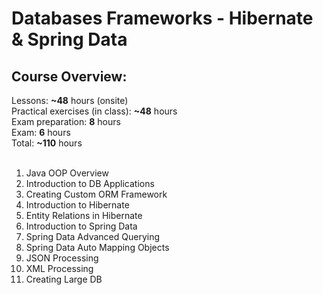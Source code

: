 # Databases Frameworks - Hibernate & Spring Data <br>
<h2>Course Overview:</h2>
Lessons: <b>~48</b> hours (onsite)<br>
Practical exercises (in class): <b>~48</b> hours<br>
Exam preparation: <b>8</b> hours<br>
Exam: <b>6</b> hours<br>
Total: <b>~110</b> hours<br>
<br>

1.  Java OOP Overview<br>
2.  Introduction to DB Applications<br>
3.  Creating Custom ORM Framework<br>
4.  Introduction to Hibernate<br>
5.  Entity Relations in Hibernate<br>
6.  Introduction to Spring Data<br>
7.  Spring Data Advanced Querying<br>
8.  Spring Data Auto Mapping Objects<br>
9.  JSON Processing<br>
10. XML Processing<br>
11. Creating Large DB<br>
